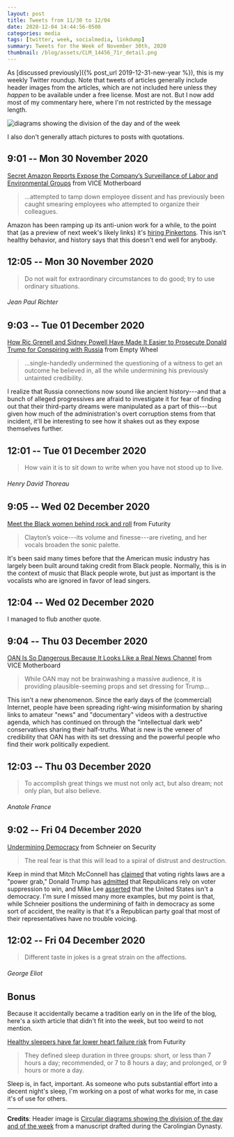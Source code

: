 ```yaml
---
layout: post
title: Tweets from 11/30 to 12/04
date: 2020-12-04 14:44:56-0500
categories: media
tags: [twitter, week, socialmedia, linkdump]
summary: Tweets for the Week of November 30th, 2020
thumbnail: /blog/assets/CLM_14456_71r_detail.png
---
```


As [discussed previously]({% post_url 2019-12-31-new-year %}), this is my weekly Twitter roundup.  Note that tweets of articles generally include header images from the articles, which are not included here unless they *happen* to be available under a free license.  Most are not.  But I now add most of my commentary here, where I'm not restricted by the message length.

![diagrams showing the division of the day and of the week](/blog/assets/CLM_14456_71r_detail.png "diagrams showing the division of the day and of the week")

I also don't generally attach pictures to posts with quotations.

## 9:01 -- Mon 30 November 2020

[<i class="fab fa-twitter-square"></i>](https://twitter.com/jcolag/status/1333410705605799936) [Secret Amazon Reports Expose the Company’s Surveillance of Labor and Environmental Groups](https://www.vice.com/en/article/5dp3yn/amazon-leaked-reports-expose-spying-warehouse-workers-labor-union-environmental-groups-social-movements) from VICE Motherboard

 > ...attempted to tamp down employee dissent and has previously been caught smearing employees who attempted to organize their colleagues.

Amazon has been ramping up its anti-union work for a while, to the point that (as a preview of next week's likely links) it's [hiring Pinkertons](https://www.vice.com/en_us/article/akdkva/the-pinkertons-are-still-messing-with-workers-now-for-amazon).  This isn't healthy behavior, and history says that this doesn't end well for anybody.

## 12:05 -- Mon 30 November 2020

[<i class="fab fa-twitter"></i>](https://twitter.com/jcolag/status/1333457010495467526)

 > Do not wait for extraordinary circumstances to do good; try to use ordinary situations.

###### Jean Paul Richter

## 9:03 -- Tue 01 December 2020

[<i class="fab fa-twitter-square"></i>](https://twitter.com/jcolag/status/1333773596586479623) [How Ric Grenell and Sidney Powell Have Made It Easier to Prosecute Donald Trump for Conspiring with Russia](https://www.emptywheel.net/2020/11/23/how-ric-grenell-and-sidney-powell-have-made-it-easier-to-prosecute-donald-trump-for-conspiring-with-russia/) from Empty Wheel

 > ...single-handedly undermined the questioning of a witness to get an outcome he believed in, all the while undermining his previously untainted credibility.

I realize that Russia connections now sound like ancient history---and that a bunch of alleged progressives are afraid to investigate it for fear of finding out that their third-party dreams were manipulated as a part of this---but given how much of the administration's overt corruption stems from that incident, it'll be interesting to see how it shakes out as they expose themselves further.

## 12:01 -- Tue 01 December 2020

[<i class="fab fa-twitter"></i>](https://twitter.com/jcolag/status/1333818391333842952)

 > How vain it is to sit down to write when you have not stood up to live.

###### Henry David Thoreau

## 9:05 -- Wed 02 December 2020

[<i class="fab fa-twitter-square"></i>](https://twitter.com/jcolag/status/1334136487462400008) [Meet the Black women behind rock and roll](https://www.futurity.org/black-women-behind-rock-and-roll-2477072/) from Futurity

 > Clayton’s voice---its volume and finesse---are riveting, and her vocals broaden the sonic palette.

It's been said many times before that the American music industry has largely been built around taking credit from Black people.  Normally, this is in the context of music that Black people wrote, but just as important is the vocalists who are ignored in favor of lead singers.

## 12:04 -- Wed 02 December 2020

I managed to flub another quote.

## 9:04 -- Thu 03 December 2020

[<i class="fab fa-twitter-square"></i>](https://twitter.com/jcolag/status/1334498623816671234) [OAN Is So Dangerous Because It Looks Like a Real News Channel](https://www.vice.com/en/article/88aqb3/oan-is-so-dangerous-because-it-looks-like-a-real-news-channel) from VICE Motherboard

 > While OAN may not be brainwashing a massive audience, it is providing plausible-seeming props and set dressing for Trump...

This isn't a new phenomenon.  Since the early days of the (commercial) Internet, people have been spreading right-wing misinformation by sharing links to amateur "news" and "documentary" videos with a destructive agenda, which has continued on through the "intellectual dark web" conservatives sharing their half-truths.  What *is* new is the veneer of credibility that OAN has with its set dressing and the powerful people who find their work politically expedient.

## 12:03 -- Thu 03 December 2020

[<i class="fab fa-twitter"></i>](https://twitter.com/jcolag/status/1334543670398181376)

 > To accomplish great things we must not only act, but also dream; not only plan, but also believe.

###### Anatole France

## 9:02 -- Fri 04 December 2020

[<i class="fab fa-twitter-square"></i>](https://twitter.com/jcolag/status/1334860508319477761) [Undermining Democracy](https://www.schneier.com/blog/archives/2020/11/undermining-democracy.html) from Schneier on Security

 > The real fear is that this will lead to a spiral of distrust and destruction.

Keep in mind that Mitch McConnell has [claimed](https://www.huffpost.com/entry/mitch-mcconnell-democrats-voting-rights-bill_n_5c51ee80e4b04f8645c716ce) that voting rights laws are a "power grab," Donald Trump has [admitted](https://www.theguardian.com/us-news/2020/mar/30/trump-republican-party-voting-reform-coronavirus) that Republicans rely on voter suppression to win, and Mike Lee [asserted](https://www.commondreams.org/news/2020/10/09/maybe-we-should-be-rebuke-and-ridicule-after-mike-lee-says-we-are-not-democracy) that the United States isn't a democracy.  I'm sure I missed many more examples, but my point is that, while Schneier positions the undermining of faith in democracy as some sort of accident, the reality is that it's a Republican party goal that most of their representatives have no trouble voicing.

## 12:02 -- Fri 04 December 2020

[<i class="fab fa-twitter"></i>](https://twitter.com/jcolag/status/1334905806764929024)

 > Different taste in jokes is a great strain on the affections.

###### George Eliot

## Bonus

Because it accidentally became a tradition early on in the life of the blog, here's a sixth article that didn't fit into the week, but too weird to not mention.

<i class="fas fa-square"></i> [Healthy sleepers have far lower heart failure risk](https://www.futurity.org/sleep-heart-failure-2475802-2/) from Futurity

 > They defined sleep duration in three groups: short, or less than 7 hours a day; recommended, or 7 to 8 hours a day; and prolonged, or 9 hours or more a day.

Sleep is, in fact, important.  As someone who puts substantial effort into a decent night's sleep, I'm working on a post of what works for me, in case it's of use for others.

* * *

**Credits**:  Header image is [Circular diagrams showing the division of the day and of the week](https://en.wikipedia.org/wiki/Week#/media/File:CLM_14456_71r_detail.jpg) from a manuscript drafted during the Carolingian Dynasty.
